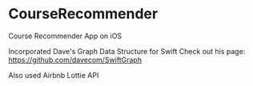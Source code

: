 # CourseRecommender
Course Recommender App on iOS

Incorporated Dave's Graph Data Structure for Swift
Check out his page: https://github.com/davecom/SwiftGraph

Also used Airbnb Lottie API
